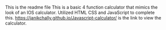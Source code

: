 This is the readme file
This is a basic 4 function calculator that mimics the look of an IOS calculator. Utilized HTML CSS and JavaScript to complete this.
https://janikchally.github.io/Javascript-calculator/ is the link to view the calculator.
